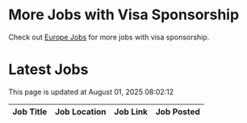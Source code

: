 # More Jobs with Visa Sponsorship

Check out [Europe Jobs](https://github.com/sureshparimi/europejobs#latest-jobs) for more jobs with visa sponsorship.

# Latest Jobs

This page is updated at August 01, 2025 08:02:12

| Job Title | Job Location | Job Link | Job Posted |
| --- | --- | --- | --- |
